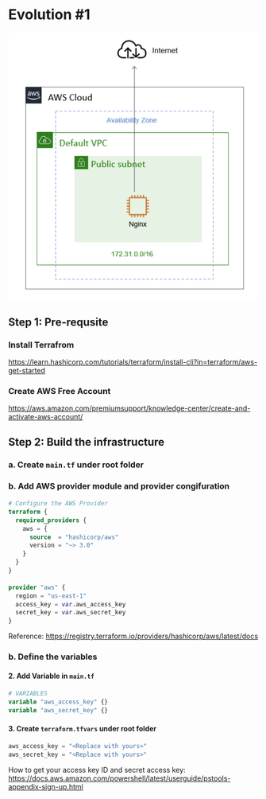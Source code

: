 # Evolution #1 

![day1](../img/arch-day1.png)

## Step 1: Pre-requsite

### Install Terrafrom

https://learn.hashicorp.com/tutorials/terraform/install-cli?in=terraform/aws-get-started

### Create AWS Free Account

https://aws.amazon.com/premiumsupport/knowledge-center/create-and-activate-aws-account/


## Step 2: Build the infrastructure

### a. Create `main.tf` under root folder

### b. Add AWS provider module and provider congifuration

```terraform
# Configure the AWS Provider
terraform {
  required_providers {
    aws = {
      source  = "hashicorp/aws"
      version = "~> 3.0"
    }
  }
}

provider "aws" {
  region = "us-east-1"
  access_key = var.aws_access_key
  secret_key = var.aws_secret_key
}
```
Reference: https://registry.terraform.io/providers/hashicorp/aws/latest/docs

### b. Define the variables

#### 2. Add Variable in `main.tf`

```terraform
# VARIABLES
variable "aws_access_key" {}
variable "aws_secret_key" {}
```

#### 3. Create `terraform.tfvars` under root folder

```terraform
aws_access_key = "<Replace with yours>"
aws_secret_key = "<Replace with yours>"
```

How to get your access key ID and secret access key:
https://docs.aws.amazon.com/powershell/latest/userguide/pstools-appendix-sign-up.html
